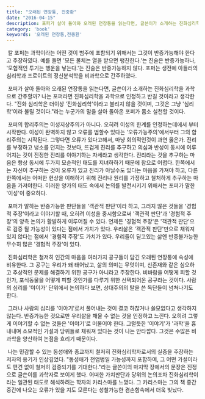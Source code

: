 ```yaml
---
title: "오래된 연장통, 전중환"
date: "2016-04-15"
description: 포퍼가 살아 돌아와 오래된 연장통을 읽는다면, 글쓴이가 소개하는 진화심리학을 과학으로 간주할까? 나는 포퍼라면 진화심리학을 과학으로 인정하고 반길 것이라고 생각한다. "진화 심리학은 더이상 '진화심리학'이라고 불리지 않을 것이며, 그것은 그냥 '심리학'이라 불릴 것이다."라는 누군가의 말을 살아 돌아온 포퍼가 몸소 실천할 것이다.
category: 'book'
keywords: '오래된 연장통,전중환'
---
```


&nbsp;칼 포퍼는 과학이라는 어떤 것이 범주에 포함되기 위해서는 그것이 반증가능해야 한다고 주장하였다. 예를 들면 '모든 물체는 열을 받으면 팽찬한다.'는 진술은 반증가능하나, '모험적인 투기는 행운을 낳는다.'는 진술은 반증가능하지 않다. 포퍼는 생전에 아들러의 심리학과 프로이트의 정신분석학을 비과학으로 간주하였다.

&nbsp;포퍼가 살아 돌아와 오래된 연장통을 읽는다면, 글쓴이가 소개하는 진화심리학을 과학으로 간주할까? 나는 포퍼라면 진화심리학을 과학으로 인정하고 반길 것이라고 생각한다. "진화 심리학은 더이상 '진화심리학'이라고 불리지 않을 것이며, 그것은 그냥 '심리학'이라 불릴 것이다."라는 누군가의 말을 살아 돌아온 포퍼가 몸소 실천할 것이다.

&nbsp;포퍼의 합리주의는 이성지상주의가 아니다. 오히려 이성의 한계를 인정하는데에서 부터 시작한다. 이성이 완벽하지 않고 오류를 범할수 있다는 '오류가능주의'에서부터 그의 합리주의는 시작된다. 그렇다면 오류가 있다고해서, 마냥 회의적인것이 과연 옳은가. 진리를 부정하고 냉소를 던지는 것보다, 뜨겁게 진리를 추구하고 의심과 반성이 동시에 이루어지는 것이 진정한 진리를 이야기하는 자세라고 생각한다. 진리라는 것을 추구하는 마음은 항상 동시에 두가지 모순적인 태도를 지녀하하기 때문에 참으로 어렵다. 한쪽에서는 자신이 추구하는 것이 오류가 있고 진리가 아닐수도 있다는 마음을 가져야 하고, 다른 한쪽에서는 어떠한 현상을 이해하기 위해 진리나 원리를 가정하고 철처하게 추구하는 마음을 가져야한다. 이러한 양가의 태도 속에서 논의를 발전시키기 위해서는 포퍼가 말한 '이성'이 중요하다.

&nbsp;포퍼가 말하는 반증가능한 판단들을 '객관적 판단'이라 하고, 그러지 않은 것들을 '경험적 주장'이라고 이야기할 때, 오히려 이성을 중시함으로써 '객관적 판단'과 '경험적 주장'의 양측 논의가 활발하게 이루어질 수 있다. 언제든 '경험적 주장'은 '객관적 판단'으로 검증 될 가능성이 있다는 점에서 가치가 있다. 우리삶은 '객관적 판단'만으로 채워져있지 않다는 점에서 '경험적 주장'도 가치가 있다. 우리들이 딛고있는 삶엔 반증불가능한 무수히 많은 '경험적 주장'이 있다.

&nbsp;진화심리학은 철저히 인간의 마음을 여러가지 공구들이 담긴 오래된 연장통에 속성에 비유한다. 그 공구는 우리가 왜 태어났고, 삶의 의미는 무엇이며, 신존재와 같은 심오하고 추상적인 문제를 해결하기 위한 공구가 아니라고 주장한다. 비바람을 어떻게 피할 것인가, 포식동물을 어떻게 피할 것인가를 다루기 위한 선택되어온 공구라는 것이다. 사람의 심리를  '야이가' 단위에서 논의하다 보면, 상대주의의 탈을 쓴 독단들이 넘쳐나기도 한다.

&nbsp;그러나 사람의 심리를 '이야기'로서 풀어내는 것이 결코 하찮거나 쓸모없다고 생각하지 않는다. 반증가능한 것으로만 우리삶을 채울 수 없는 것을 인정하고 느낀다. 오히려 그렇게 이야기할 수 없는 것들은 '이야기'로 머물어야 한다. 그럴듯한 '이야기'가 '과학'을 흉내내며 소모적인 가설과 당위들로 채워져 있다는 것이 나는 안타깝다. 그것은 수많은 비과학을 양산하여 논점을 흐리기 때문이다.

&nbsp;나는 민감할 수 있는 동성애와 종교까지 철저히 진화심리학자로서의 실증을 주장하는 저자의 용기가 인상깊었다. "동성애가 전염병일 가능성까지 포함하여, 그 어떤 가설이라도 편견 없이 철저히 검증되기를 기대한다."라는 글쓴이의 마지막 장에서의 문장은 진정으로 글쓴이를 과학자로 보이게 했다. 어떠한 가치판단과 당위의 논의조차 진화심리학이라는 일관된 태도로 해석하려는 학자의 카리스마를 느꼈다. 그 카리스마는 그의 책 중간중간에 나오는 오류가 있을 지도 모른다는 성찰가능한 겸손함속에서 더욱 빛났다.
